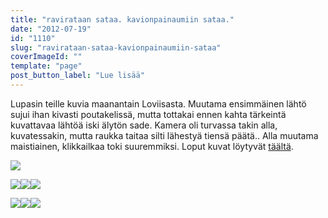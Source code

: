 ```yaml
---
title: "ravirataan sataa. kavionpainaumiin sataa."
date: "2012-07-19"
id: "1110"
slug: "ravirataan-sataa-kavionpainaumiin-sataa"
coverImageId: ""
template: "page"
post_button_label: "Lue lisää"
---
```


Lupasin teille kuvia maanantain Loviisasta. Muutama ensimmäinen lähtö sujui ihan kivasti poutakelissä, mutta tottakai ennen kahta tärkeintä kuvattavaa lähtöä iski älytön sade. Kamera oli turvassa takin alla, kuvatessakin, mutta raukka taitaa silti lähestyä tiensä päätä.. Alla muutama maistiainen, klikkailkaa toki suuremmiksi. Loput kuvat löytyvät [täältä](http://maisaw.otukset.fi/kuvat/2012/16.7.2012+Loviisa/).  
  

[![](images/IMG_7255.png)](http://1.bp.blogspot.com/-Gq5iVbxY7ao/UAhE-Z_6M8I/AAAAAAAAA40/uEJWioS3g24/s1600/IMG_7255.png)

  

[![](images/Turbo+Chip+%25284%2529.png)](http://1.bp.blogspot.com/-jXw8Un6J1a0/UAhFN1HDj9I/AAAAAAAAA5c/NMsULhaiKPs/s1600/Turbo+Chip+%25284%2529.png)[![](images/Tupla-Suviy%25C3%25B6+%25282%2529.png)](http://2.bp.blogspot.com/-H3Ir6GtoXmk/UAhFHRxdnPI/AAAAAAAAA5M/w2ZiLUQwbu8/s1600/Tupla-Suviy%25C3%25B6+%25282%2529.png)[![](images/Turbo+Chip+%25283%2529.png)](http://2.bp.blogspot.com/-Ki91it1mYdA/UAhFKt6aGjI/AAAAAAAAA5U/LMA3SypxSI4/s1600/Turbo+Chip+%25283%2529.png)

  

[![](images/Atlas+Girl.png)](http://3.bp.blogspot.com/-r93SifEsia4/UAhE7edVu6I/AAAAAAAAA4s/PWBgFusJeeY/s1600/Atlas+Girl.png)[![](images/Pihla-Tytt%25C3%25B6+%25281%2529.png)](http://3.bp.blogspot.com/-6r-Z03diCbo/UAhFBo0HakI/AAAAAAAAA48/6nz7ZuDWI5I/s1600/Pihla-Tytt%25C3%25B6+%25281%2529.png)[![](images/Rockhill+Angel+%25282%2529.png)](http://2.bp.blogspot.com/-0HVW4pQcpgk/UAhFEg5lwwI/AAAAAAAAA5E/IN2Jiuzrhdw/s1600/Rockhill+Angel+%25282%2529.png)

